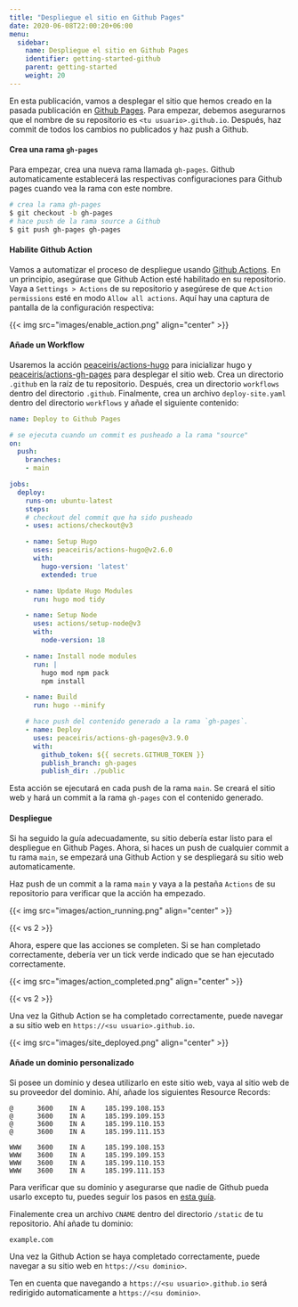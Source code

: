 ```yaml
---
title: "Despliegue el sitio en Github Pages"
date: 2020-06-08T22:00:20+06:00
menu:
  sidebar:
    name: Despliegue el sitio en Github Pages
    identifier: getting-started-github
    parent: getting-started
    weight: 20
---
```


En esta publicación, vamos a desplegar el sitio que hemos creado en la pasada publicación en [Github Pages](https://pages.github.com/). Para empezar, debemos asegurarnos que el nombre de su repositorio es `<tu usuario>.github.io`. Después, haz commit de todos los cambios no publicados y haz push a Github.

#### Crea una rama `gh-pages`

Para empezar, crea una nueva rama llamada `gh-pages`. Github automaticamente establecerá las respectivas configuraciones para Github pages cuando vea la rama con este nombre.

```bash
# crea la rama gh-pages
$ git checkout -b gh-pages
# hace push de la rama source a Github
$ git push gh-pages gh-pages
```

#### Habilite Github Action

Vamos a automatizar el proceso de despliegue usando [Github Actions](https://github.com/features/actions). En un principio, asegúrase que Github Action esté habilitado en su repositorio. Vaya a `Settings > Actions` de su repositorio y asegúrese de que `Action permissions` esté en modo `Allow all actions`. Aquí hay una captura de pantalla de la configuración respectiva:

{{< img src="images/enable_action.png" align="center" >}}

#### Añade un Workflow

Usaremos la acción [peaceiris/actions-hugo](https://github.com/peaceiris/actions-hugo) para inicializar hugo y [peaceiris/actions-gh-pages](https://github.com/peaceiris/actions-gh-pages) para desplegar el sitio web. Crea un directorio `.github` en la raíz de tu repositorio. Después, crea un directorio `workflows` dentro del directorio `.github`. Finalmente, crea un archivo `deploy-site.yaml` dentro del directorio `workflows` y añade el siguiente contenido:

```yaml
name: Deploy to Github Pages

# se ejecuta cuando un commit es pusheado a la rama "source"
on:
  push:
    branches:
    - main

jobs:
  deploy:
    runs-on: ubuntu-latest
    steps:
    # checkout del commit que ha sido pusheado
    - uses: actions/checkout@v3

    - name: Setup Hugo
      uses: peaceiris/actions-hugo@v2.6.0
      with:
        hugo-version: 'latest'
        extended: true

    - name: Update Hugo Modules
      run: hugo mod tidy

    - name: Setup Node
      uses: actions/setup-node@v3
      with:
        node-version: 18

    - name: Install node modules
      run: |
        hugo mod npm pack
        npm install

    - name: Build
      run: hugo --minify

    # hace push del contenido generado a la rama `gh-pages`.
    - name: Deploy
      uses: peaceiris/actions-gh-pages@v3.9.0
      with:
        github_token: ${{ secrets.GITHUB_TOKEN }}
        publish_branch: gh-pages
        publish_dir: ./public
```

Esta acción se ejecutará en cada push de la rama `main`. Se creará el sitio web y hará un commit a la rama `gh-pages` con el contenido generado.

#### Despliegue

Si ha seguido la guía adecuadamente, su sitio debería estar listo para el despliegue en Github Pages. Ahora, si haces un push de cualquier commit a tu rama `main`, se empezará una Github Action y se despliegará su sitio web automaticamente.

Haz push de un commit a la rama `main` y vaya a la pestaña `Actions` de su repositorio para verificar que la acción ha empezado.

{{< img src="images/action_running.png" align="center" >}}

{{< vs 2 >}}

Ahora, espere que las acciones se completen. Si se han completado correctamente, debería ver un tick verde indicado que se han ejecutado correctamente.

{{< img src="images/action_completed.png" align="center" >}}

{{< vs 2 >}}

Una vez la Github Action se ha completado correctamente, puede navegar a su sitio web en `https://<su usuario>.github.io`.

{{< img src="images/site_deployed.png" align="center" >}}

#### Añade un dominio personalizado

Si posee un dominio y desea utilizarlo en este sitio web, vaya al sitio web de su proveedor del dominio. Ahí, añade los siguientes Resource Records:
```
@      3600    IN A     185.199.108.153
@      3600    IN A     185.199.109.153
@      3600    IN A     185.199.110.153
@      3600    IN A     185.199.111.153

WWW    3600    IN A     185.199.108.153
WWW    3600    IN A     185.199.109.153
WWW    3600    IN A     185.199.110.153
WWW    3600    IN A     185.199.111.153
```

Para verificar que su dominio y asegurarse que nadie de Github pueda usarlo excepto tu, puedes seguir los pasos en [esta guía](https://docs.github.com/en/pages/configuring-a-custom-domain-for-your-github-pages-site/verifying-your-custom-domain-for-github-pages).

Finalemente crea un archivo `CNAME` dentro del directorio `/static` de tu repositorio. Ahí añade tu dominio:

```
example.com
```

Una vez la Github Action se haya completado correctamente, puede navegar a su sitio web en `https://<su dominio>`.

Ten en cuenta que navegando a `https://<su usuario>.github.io` será redirigido automaticamente a `https://<su dominio>`.
